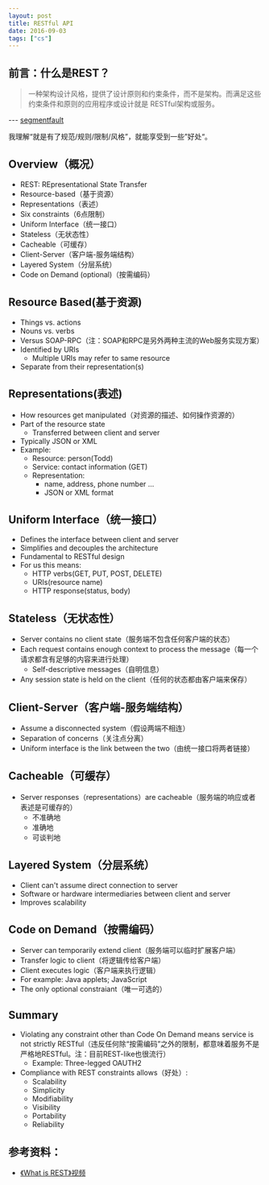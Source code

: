 ```yaml
---
layout: post
title: RESTful API
date: 2016-09-03
tags: ["cs"]
---
```


## 前言：什么是REST？

> 一种架构设计风格，提供了设计原则和约束条件，而不是架构。而满足这些约束条件和原则的应用程序或设计就是 RESTful架构或服务。

--- [segmentfault](https://segmentfault.com/q/1010000003064904)

我理解“就是有了规范/规则/限制/风格”，就能享受到一些”好处“。

## Overview（概况）

- REST: REpresentational State Transfer
- Resource-based（基于资源）
- Representations（表述）
- Six constraints（6点限制）
 - Uniform Interface（统一接口）
 - Stateless（无状态性）
 - Cacheable（可缓存）
 - Client-Server（客户端-服务端结构）
 - Layered System（分层系统）
 - Code on Demand (optional)（按需编码）

## Resource Based(基于资源)

- Things vs. actions
- Nouns vs. verbs
- Versus SOAP-RPC（注：SOAP和RPC是另外两种主流的Web服务实现方案）
- Identified by URIs
	- Multiple URIs may refer to same resource
- Separate from their representation(s)

## Representations(表述)

- How resources get manipulated（对资源的描述、如何操作资源的）
- Part of the resource state
	- Transferred between client and server
- Typically JSON or XML
- Example:
	- Resource: person(Todd)
	- Service: contact information (GET)
	- Representation:
		- name, address, phone number ...
		- JSON or XML format

## Uniform Interface（统一接口）

- Defines the interface between client and server
- Simplifies and decouples the architecture
- Fundamental to RESTful design
- For us this means:
	- HTTP verbs(GET, PUT, POST, DELETE)
	- URIs(resource name)
	- HTTP response(status, body)

## Stateless（无状态性）

- Server contains no client state（服务端不包含任何客户端的状态）
- Each request contains enough context to process the message（每一个请求都含有足够的内容来进行处理）
	- Self-descriptive messages（自明信息）
- Any session state is held on the client（任何的状态都由客户端来保存）

## Client-Server（客户端-服务端结构）

- Assume a disconnected system（假设两端不相连）
- Separation of concerns（关注点分离）
- Uniform interface is the link between the two（由统一接口将两者链接）

## Cacheable（可缓存）

- Server responses（representations）are cacheable（服务端的响应或者表述是可缓存的）
	- 不准确地
	- 准确地
	- 可谈判地

## Layered System（分层系统）

- Client can't assume direct connection to server
- Software or hardware intermediaries between client and server
- Improves scalability

## Code on Demand（按需编码）

- Server can temporarily extend client（服务端可以临时扩展客户端）
- Transfer logic to client（将逻辑传给客户端）
- Client executes logic（客户端来执行逻辑）
- For example: Java applets; JavaScript
- The only optional constraiant（唯一可选的）

## Summary

- Violating any constraint other than Code On Demand means service is not strictly RESTful（违反任何除“按需编码”之外的限制，都意味着服务不是严格地RESTful。注：目前REST-like也很流行）
	- Example: Three-legged OAUTH2
- Compliance with REST constraints allows（好处）:
	- Scalability
	- Simplicity
	- Modifiability
	- Visibility
	- Portability
	- Reliability

## 参考资料：

- [《What is REST》视频](http://www.restapitutorial.com/lessons/whatisrest.html)